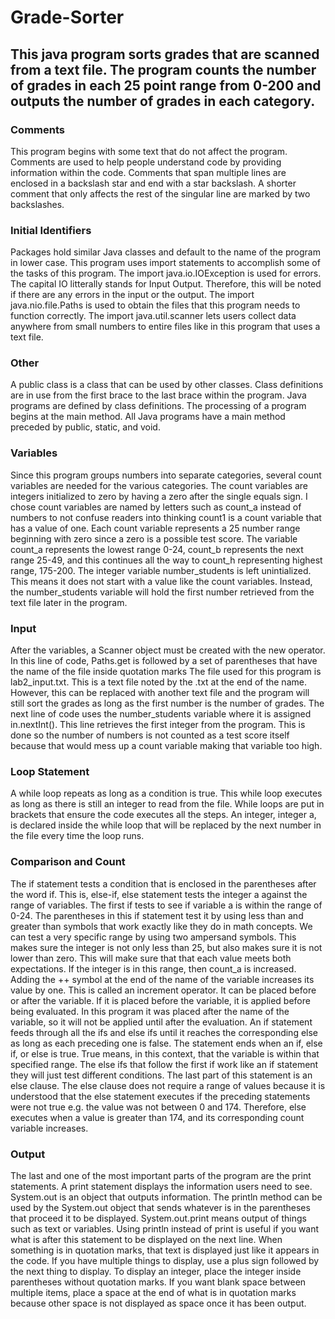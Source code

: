 # Grade-Sorter
## This java program sorts grades that are scanned from a text file. The program counts the number of grades in each 25 point range from 0-200 and outputs the number of grades in each category. 
### Comments
This program begins with some text that do not affect the program. Comments are used to help people understand code by providing information within the code. Comments that span multiple lines are enclosed in a backslash star and end with a star backslash. A shorter comment that only affects the rest of the singular line are marked by two backslashes.
### Initial Identifiers
Packages hold similar Java classes and default to the name of the program in lower case.
This program uses import statements to accomplish some of the tasks of this program. The import java.io.IOException is used for errors. The capital IO litterally stands for Input Output. Therefore, this will be noted if there are any errors in the input or the output. The import java.nio.file.Paths is used to obtain the files that this program needs to function correctly. The import java.util.scanner lets users collect data anywhere from small numbers to entire files like in this program that uses a text file. 
### Other
A public class is a class that can be used by other classes. Class definitions are in use from the first brace to the last brace within the program. Java programs are defined by class definitions.
The processing of a program begins at the main method. All Java programs have a main method preceded by public, static, and void.
### Variables
Since this program groups numbers into separate categories, several count variables are needed for the various categories. The count variables are integers initialized to zero by having a zero after the single equals sign. I chose count variables are named by letters such as count_a instead of numbers to not confuse readers into thinking count1 is a count variable that has a value of one. Each count variable represents a 25 number range beginning with zero since a zero is a possible test score. The variable count_a represents the lowest range 0-24, count_b represents the next range 25-49, and this continues all the way to count_h representing highest range, 175-200. The integer variable number_students is left unintialized. This means it does not start with a value like the count variables. Instead, the number_students variable will hold the first number retrieved from the text file later in the program. 
### Input
After the variables, a Scanner object must be created with the new operator. In this line of code, Paths.get is followed by a set of parentheses that have the name of the file inside quotation marks The file used for this program is lab2_input.txt. This is a text file noted by the .txt at the end of the name. However, this can be replaced with another text file and the program will still sort the grades as long as the first number is the number of grades. The next line of code uses the number_students variable where it is assigned in.nextInt(). This line retrieves the first integer from the program. This is done so the number of numbers is not counted as a test score itself because that would mess up a count variable making that variable too high. 
### Loop Statement
A while loop repeats as long as a condition is true. This while loop executes as long as there is still an integer to read from the file. While loops are put in brackets that ensure the code executes all the steps. An integer, integer a, is declared inside the while loop that will be replaced by the next number in the file every time the loop runs. 
### Comparison and Count
The if statement tests a condition that is enclosed in the parentheses after the word if. This is, else-if, else statement tests the integer a against the range of variables. The first if tests to see if variable a is within the range of 0-24. The parentheses in this if statement test it by using less than and greater than symbols that work exactly like they do in math concepts. We can test a very specific range by using two ampersand symbols. This makes sure the integer is not only less than 25, but also makes sure it is not lower than zero. This will make sure that that each value meets both expectations. If the integer is in this range, then count_a is increased. Adding the ++ symbol at the end of the name of the variable increases its value by one. This is called an increment operator. It can be placed before or after the variable. If it is placed before the variable, it is applied before being evaluated. In this program it was placed after the name of the variable, so it will not be applied until after the evaluation. An if statement feeds through all the ifs and else ifs until it reaches the corresponding else as long as each preceding one is false. The statement ends when an if, else if, or else is true. True means, in this context, that the variable is within that specified range. The else ifs that follow the first if work like an if statement they will just test different conditions. The last part of this statement is an else clause. The else clause does not require a range of values because it is understood that the else statement executes if the preceding statements were not true e.g. the value was not between 0 and 174. Therefore, else executes when a value is greater than 174, and its corresponding count variable increases. 
### Output
The last and one of the most important parts of the program are the print statements. A print statement displays the information users need to see. System.out is an object that outputs information. The println method can be used by the System.out object that sends whatever is in the parentheses that proceed it to be displayed. System.out.print means output of things such as text or variables. Using println instead of print is useful if you want what is after this statement to be displayed on the next line. When something is in quotation marks, that text is displayed just like it appears in the code. If you have multiple things to display, use a plus sign followed by the next thing to display. To display an integer, place the integer inside parentheses without quotation marks. If you want blank space between multiple items, place a space at the end of what is in quotation marks because other space is not displayed as space once it has been output.
